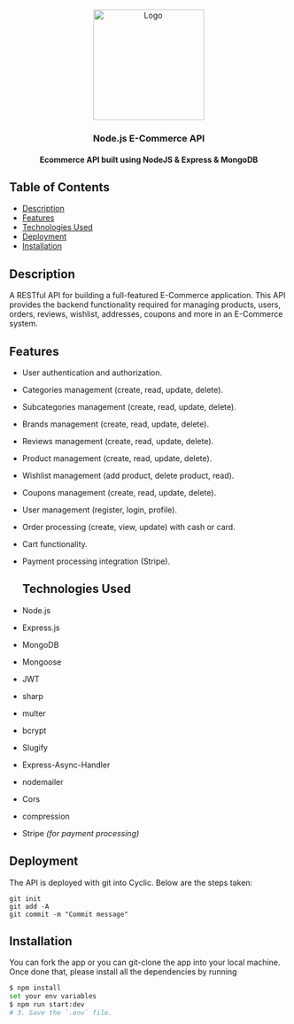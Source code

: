
<!-- PROJECT LOGO -->
<br />
<p align="center">
  <a href="https://github.com/Moaz-ashraf1/Build-a-Full-E-Commerce-RESTful-APIs">
    <img src="https://cdn-icons-png.flaticon.com/512/6213/6213702.png" alt="Logo" width="200" height="200">
  </a>

  <h3 align="center">Node.js E-Commerce API</h3>
</p>

<h4 align="center">Ecommerce API built using NodeJS & Express & MongoDB</h4>

## Table of Contents

- [Description](#description)
- [Features](#features)
- [Technologies Used](#technologies-used)
- [Deployment](#deployment)
- [Installation](#installation)


## Description

A RESTful API for building a full-featured E-Commerce application. This API provides the backend functionality required for managing products, users, orders, reviews, wishlist, addresses, coupons and more in an E-Commerce system.

## Features

- User authentication and authorization.
- Categories management (create, read, update, delete).
- Subcategories management (create, read, update, delete).
- Brands management (create, read, update, delete).
- Reviews management (create, read, update, delete).
- Product management (create, read, update, delete).
- Wishlist management (add product, delete product, read).
- Coupons management (create, read, update, delete).
- User management (register, login, profile).
- Order processing (create, view, update) with cash or card.
- Cart functionality.
- Payment processing integration (Stripe).

  ## Technologies Used

- Node.js
- Express.js
- MongoDB
- Mongoose
- JWT
- sharp
- multer
- bcrypt
- Slugify
- Express-Async-Handler
- nodemailer
- Cors
- compression
- Stripe _(for payment processing)_

  
## Deployment

The API is deployed with git into Cyclic. Below are the steps taken:

```
git init
git add -A
git commit -m "Commit message"
```

 ## Installation

You can fork the app or you can git-clone the app into your local machine. Once done that, please install all the dependencies by running

```sh
$ npm install
set your env variables
$ npm run start:dev
# 3. Save the `.env` file.


